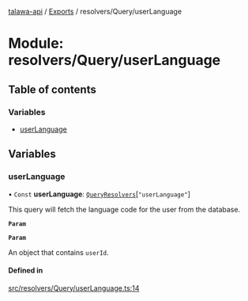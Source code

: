 [talawa-api](../README.md) / [Exports](../modules.md) / resolvers/Query/userLanguage

# Module: resolvers/Query/userLanguage

## Table of contents

### Variables

- [userLanguage](resolvers_Query_userLanguage.md#userlanguage)

## Variables

### userLanguage

• `Const` **userLanguage**: [`QueryResolvers`](types_generatedGraphQLTypes.md#queryresolvers)[``"userLanguage"``]

This query will fetch the language code for the user from the database.

**`Param`**

**`Param`**

An object that contains `userId`.

#### Defined in

[src/resolvers/Query/userLanguage.ts:14](https://github.com/PalisadoesFoundation/talawa-api/blob/636e51c/src/resolvers/Query/userLanguage.ts#L14)
